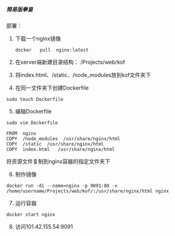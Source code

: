 ##### 简易版拳皇

部署：

1. 下载一个nginx镜像

   ```
   docker 	pull  nginx:latest
   ```

2. 在server端新建目录结构： /Projects/web/kof

3. 将index.html、/static、/node_modules放到kof文件夹下
4. 在同一文件夹下创建Dockerfile

```
sudo touch Dockerfile
```

5. 编辑Dockerfile

```
sudo vim Dockerfile
```

```
FROM  nginx
COPY  /node_modules  /usr/share/nginx/html
COPY  /static  /usr/share/nginx/html
COPY  index.html   /usr/share/nginx/html
```

   将资源文件复制到nginx容器的指定文件夹下

6. 制作镜像

```
docker run -di --name=nginx -p 9091:80 -v /home/username/Projects/web/kof/:/usr/share/nginx/html nginx
```

7. 运行容器

```
docker start nginx
```

8. 访问101.42.155.54:9091

